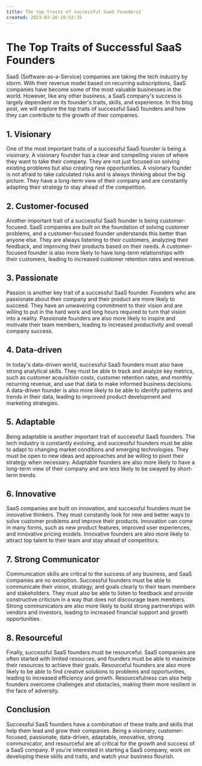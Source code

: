 ```yaml
---
title: The top traits of successful SaaS founders2
created: 2023-03-26-10:52:35
---
```


# The Top Traits of Successful SaaS Founders

SaaS (Software-as-a-Service) companies are taking the tech industry by storm. With their revenue model based on recurring subscriptions, SaaS companies have become some of the most valuable businesses in the world. However, like any other business, a SaaS company's success is largely dependent on its founder's traits, skills, and experience. In this blog post, we will explore the top traits of successful SaaS founders and how they can contribute to the growth of their companies.

## 1. Visionary

One of the most important traits of a successful SaaS founder is being a visionary. A visionary founder has a clear and compelling vision of where they want to take their company. They are not just focused on solving existing problems but also creating new opportunities. A visionary founder is not afraid to take calculated risks and is always thinking about the big picture. They have a long-term view of their company and are constantly adapting their strategy to stay ahead of the competition.

## 2. Customer-focused

Another important trait of a successful SaaS founder is being customer-focused. SaaS companies are built on the foundation of solving customer problems, and a customer-focused founder understands this better than anyone else. They are always listening to their customers, analyzing their feedback, and improving their products based on their needs. A customer-focused founder is also more likely to have long-term relationships with their customers, leading to increased customer retention rates and revenue.

## 3. Passionate

Passion is another key trait of a successful SaaS founder. Founders who are passionate about their company and their product are more likely to succeed. They have an unwavering commitment to their vision and are willing to put in the hard work and long hours required to turn that vision into a reality. Passionate founders are also more likely to inspire and motivate their team members, leading to increased productivity and overall company success.

## 4. Data-driven

In today's data-driven world, successful SaaS founders must also have strong analytical skills. They must be able to track and analyze key metrics, such as customer acquisition costs, customer retention rates, and monthly recurring revenue, and use that data to make informed business decisions. A data-driven founder is also more likely to be able to identify patterns and trends in their data, leading to improved product development and marketing strategies.

## 5. Adaptable

Being adaptable is another important trait of successful SaaS founders. The tech industry is constantly evolving, and successful founders must be able to adapt to changing market conditions and emerging technologies. They must be open to new ideas and approaches and be willing to pivot their strategy when necessary. Adaptable founders are also more likely to have a long-term view of their company and are less likely to be swayed by short-term trends.

## 6. Innovative

SaaS companies are built on innovation, and successful founders must be innovative thinkers. They must constantly look for new and better ways to solve customer problems and improve their products. Innovation can come in many forms, such as new product features, improved user experiences, and innovative pricing models. Innovative founders are also more likely to attract top talent to their team and stay ahead of competitors.

## 7. Strong Communicator

Communication skills are critical to the success of any business, and SaaS companies are no exception. Successful founders must be able to communicate their vision, strategy, and goals clearly to their team members and stakeholders. They must also be able to listen to feedback and provide constructive criticism in a way that does not discourage team members. Strong communicators are also more likely to build strong partnerships with vendors and investors, leading to increased financial support and growth opportunities.

## 8. Resourceful

Finally, successful SaaS founders must be resourceful. SaaS companies are often started with limited resources, and founders must be able to maximize their resources to achieve their goals. Resourceful founders are also more likely to be able to find creative solutions to problems and opportunities, leading to increased efficiency and growth. Resourcefulness can also help founders overcome challenges and obstacles, making them more resilient in the face of adversity.

## Conclusion

Successful SaaS founders have a combination of these traits and skills that help them lead and grow their companies. Being a visionary, customer-focused, passionate, data-driven, adaptable, innovative, strong communicator, and resourceful are all critical for the growth and success of a SaaS company. If you're interested in starting a SaaS company, work on developing these skills and traits, and watch your business flourish.
